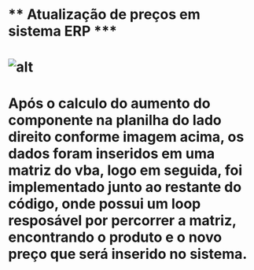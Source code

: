 # ** Atualização de preços em sistema ERP ***
# ![alt](https://https://vscode.dev/github/joseguilherme96/automatizacao/blob/main/atualizacao-precos-sistema-erp/processo.png)
# Após o calculo do aumento do componente na planilha do lado direito conforme imagem acima, os dados foram inseridos em uma matriz do vba, logo em seguida, foi implementado junto ao restante do código, onde possui um loop resposável por percorrer a matriz, encontrando o produto e o novo preço que será inserido no sistema.